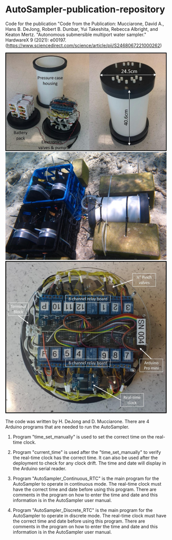 # AutoSampler-publication-repository
Code for the publication "Code from the Publication: Mucciarone, David A., Hans B. DeJong, Robert B. Dunbar, Yui Takeshita, Rebecca Albright, and Keaton Mertz. "Autonomous submersible multiport water sampler." HardwareX 9 (2021): e00197.(https://www.sciencedirect.com/science/article/pii/S2468067221000262)

![](readMeFigures/sampler1.jpg)
![](readMeFigures/sampler2.jpg)
![](readMeFigures/sampler3.jpg)

The code was written by H. DeJong and D. Mucciarone. There are 4 Arduino programs that are needed to run the AutoSampler.

1. Program "time_set_manually" is used to set the correct time on the real-time clock. 

2. Program "current_time" is used after the "time_set_manually" to verify the real-time clock has the correct time. It can also be used after the deployment to check for any clock drift. The time and date will display in the Arduino serial reader.

3. Program "AutoSampler_Continuous_RTC" is the main program for the AutoSampler to operate in continuous mode. The real-time clock must have the correct time and date before using this program. There are comments in the program on how to enter the time and date and this information is in the AutoSampler user manual.

4. Program "AutoSampler_Discrete_RTC" is the main program for the AutoSampler to operate in discrete mode. The real-time clock must have the correct time and date before using this program. There are comments in the program on how to enter the time and date and this information is in the AutoSampler user manual.
